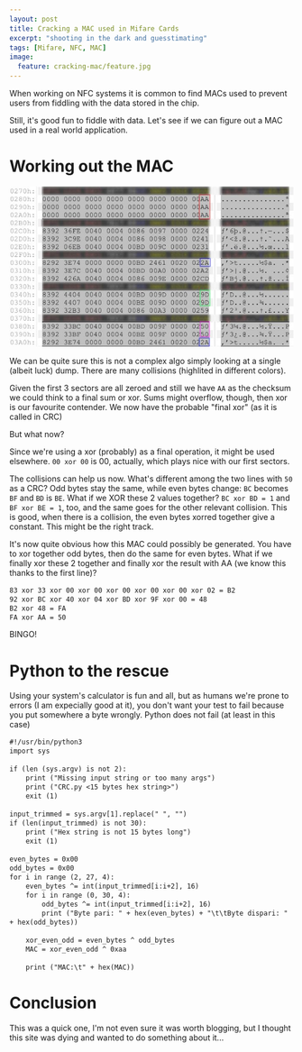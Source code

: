 ```yaml
---
layout: post
title: Cracking a MAC used in Mifare Cards
excerpt: "shooting in the dark and guesstimating"
tags: [Mifare, NFC, MAC]
image:
  feature: cracking-mac/feature.jpg
---
```


When working on NFC systems it is common to find MACs used to prevent users from fiddling with the data stored in the chip.

Still, it's good fun to fiddle with data. Let's see if we can figure out a MAC used in a real world application.

# Working out the MAC #

![Collision](/images/cracking-mac/collision.jpg)

We can be quite sure this is not a complex algo simply looking at a single (albeit luck) dump. There are many collisions (highlited in different colors).

Given the first 3 sectors are all zeroed and still we have `AA` as the checksum we could think to a final sum or xor. Sums might overflow, though, then xor is our favourite contender. We now have the probable "final xor" (as it is called in CRC)

But what now?

Since we're using a xor (probably) as a final operation, it might be used elsewhere. `00 xor 00` is 00, actually, which plays nice with our first sectors.

The collisions can help us now. What's different among the two lines with `50` as a CRC? Odd bytes stay the same, while even bytes change: `BC` becomes `BF` and `BD` is `BE`. What if we XOR these 2 values together? `BC xor BD = 1` and `BF xor BE = 1`, too, and the same goes for the other relevant collision. This is good, when there is a collision, the even bytes xorred together give a constant. This might be the right track.

It's now quite obvious how this MAC could possibly be generated. You have to xor together odd bytes, then do the same for even bytes. What if we finally xor these 2 together and finally xor the result with AA (we know this thanks to the first line)?

	83 xor 33 xor 00 xor 00 xor 00 xor 00 xor 00 xor 02 = B2
	92 xor BC xor 40 xor 04 xor BD xor 9F xor 00 = 48
	B2 xor 48 = FA
	FA xor AA = 50

BINGO!

# Python to the rescue #

Using your system's calculator is fun and all, but as humans we're prone to errors (I am expecially good at it), you don't want your test to fail because you put somewhere a byte wrongly. Python does not fail (at least in this case)

	#!/usr/bin/python3
	import sys
	
	if (len (sys.argv) is not 2):
		print ("Missing input string or too many args")
		print ("CRC.py <15 bytes hex string>")
		exit (1)
	
	input_trimmed = sys.argv[1].replace(" ", "")
	if (len(input_trimmed) is not 30):
		print ("Hex string is not 15 bytes long")
		exit (1)
	
	even_bytes = 0x00
	odd_bytes = 0x00
	for i in range (2, 27, 4):
		even_bytes ^= int(input_trimmed[i:i+2], 16)
		for i in range (0, 30, 4):
			odd_bytes ^= int(input_trimmed[i:i+2], 16)
			print ("Byte pari: " + hex(even_bytes) + "\t\tByte dispari: " + hex(odd_bytes))
	
		xor_even_odd = even_bytes ^ odd_bytes
		MAC = xor_even_odd ^ 0xaa
	
		print ("MAC:\t" + hex(MAC))

# Conclusion #
This was a quick one, I'm not even sure it was worth blogging, but I thought this site was dying and wanted to do something about it...
